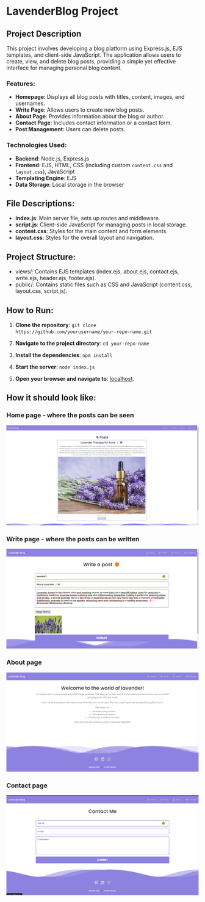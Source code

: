 # LavenderBlog Project
 
## Project Description

This project involves developing a blog platform using Express.js, EJS templates, and client-side JavaScript. The application allows users to create, view, and delete blog posts, providing a simple yet effective interface for managing personal blog content.

### Features:
- **Homepage**: Displays all blog posts with titles, content, images, and usernames.
- **Write Page**: Allows users to create new blog posts.
- **About Page**: Provides information about the blog or author.
- **Contact Page**: Includes contact information or a contact form.
- **Post Management**: Users can delete posts.

### Technologies Used:
- **Backend**: Node.js, Express.js
- **Frontend**: EJS, HTML, CSS (including custom `content.css` and `layout.css`), JavaScript
- **Templating Engine**: EJS
- **Data Storage**: Local storage in the browser

## File Descriptions:
- **index.js**: Main server file, sets up routes and middleware.
- **script.js**: Client-side JavaScript for managing posts in local storage.
- **content.css**: Styles for the main content and form elements.
- **layout.css**: Styles for the overall layout and navigation.

## Project Structure:
- views/: Contains EJS templates (index.ejs, about.ejs, contact.ejs, write.ejs, header.ejs, footer.ejs).
- public/: Contains static files such as CSS and JavaScript (content.css, layout.css, script.js).

## How to Run:
1. **Clone the repository**:
   `git clone https://github.com/yourusername/your-repo-name.git`

2. **Navigate to the project directory**:
    `cd your-repo-name`

3. **Install the dependencies**:
    `npm install`

4. **Start the server**:
    `node index.js` 

5. **Open your browser and navigate to**:
    [localhost](http://localhost:3000).

## How it should look like:
### Home page - where the posts can be seen
 ![HomePage](imagesForReadme/HomePage.png)

### Write page - where the posts can be written
 ![WritePage](imagesForReadme/WritePage.png)

### About page 
 ![AboutPage](imagesForReadme/AboutPage.png)
 
### Contact page
 ![ContactPage](imagesForReadme/ContactPage.png)

